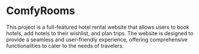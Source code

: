 # ComfyRooms
This project is a full-featured hotel rental website that allows users to book hotels, add hotels to their wishlist, and plan trips. The website is designed to provide a seamless and user-friendly experience, offering comprehensive functionalities to cater to the needs of travelers.
